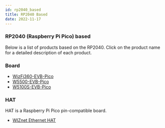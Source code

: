 ```yaml
---
id: rp2040_based
title: RP2040 Based
date: 2022-11-17
---
```


### RP2040 (Raspberry Pi Pico) based 

Below is a list of products based on the RP2040. Click on the product name for a detailed description of each product.

### Board

* [WizFi360-EVB-Pico](Product/Open-Source-Hardware/WizFi360-EVB-Pico.md)
* [W5500-EVB-Pico](Product/iEthernet/W5500/w5500-evb-pico.md)
* [W5100S-EVB-Pico](Product/iEthernet/W5100S/w5100s-evb-pico.md)


### HAT

HAT is a Raspberry Pi Pico pin-compatible board.

* [WIZnet Ethernet HAT](Product/Open-Source-Hardware/WIZnet-Ethernet-HAT.md)
